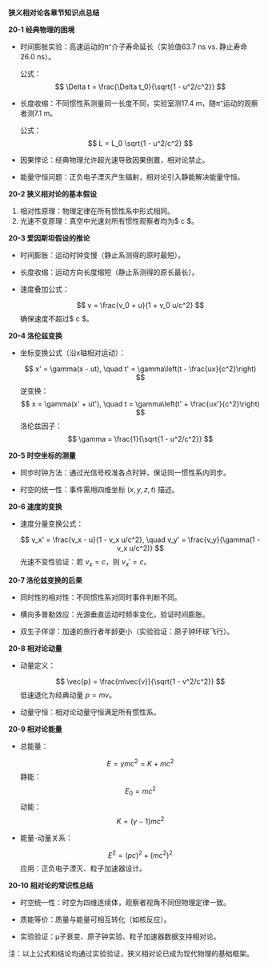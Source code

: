 **狭义相对论各章节知识点总结**



**20-1 经典物理的困境**  
- 时间膨胀实验：高速运动的π⁺介子寿命延长（实验值63.7 ns vs. 静止寿命26.0 ns）。  

  公式：  
  $$
  \Delta t = \frac{\Delta t_0}{\sqrt{1 - u^2/c^2}}
  $$

- 长度收缩：不同惯性系测量同一长度不同，实验室测17.4 m，随π⁺运动的观察者测7.1 m。  

  公式：  
  $$
  L = L_0 \sqrt{1 - u^2/c^2}
  $$

- 因果悖论：经典物理允许超光速导致因果倒置，相对论禁止。


- 能量守恒问题：正负电子湮灭产生辐射，相对论引入静能解决能量守恒。




**20-2 狭义相对论的基本假设**  
1. 相对性原理：物理定律在所有惯性系中形式相同。  
2. 光速不变原理：真空中光速对所有惯性观察者均为$ c $。  



**20-3 爱因斯坦假设的推论**  
- 时间膨胀：运动时钟变慢（静止系测得的原时最短）。  

- 长度收缩：运动方向长度缩短（静止系测得的原长最长）。  

- 速度叠加公式：  

  $$
  v = \frac{v_0 + u}{1 + v_0 u/c^2}
  $$
  确保速度不超过$ c $。



**20-4 洛伦兹变换**  
- 坐标变换公式（沿x轴相对运动）：  

  $$
  x' = \gamma(x - ut), \quad t' = \gamma\left(t - \frac{ux}{c^2}\right)
  $$
  逆变换：  
  $$
  x = \gamma(x' + ut'), \quad t = \gamma\left(t' + \frac{ux'}{c^2}\right)
  $$
  洛伦兹因子：  
  $$
  \gamma = \frac{1}{\sqrt{1 - u^2/c^2}}
  $$



**20-5 时空坐标的测量**  
- 同步时钟方法：通过光信号校准各点时钟，保证同一惯性系内同步。  

- 时空的统一性：事件需用四维坐标 $(x, y, z, t)$ 描述。




**20-6 速度的变换**  
- 速度分量变换公式：  

  $$
  v_x' = \frac{v_x - u}{1 - v_x u/c^2}, \quad v_y' = \frac{v_y}{\gamma(1 - v_x u/c^2)}
  $$
  光速不变性验证：若 $v_x = c$，则 $v_x' = c$。



**20-7 洛伦兹变换的后果**  
- 同时性的相对性：不同惯性系对同时事件判断不同。  

- 横向多普勒效应：光源垂直运动时频率变化，验证时间膨胀。  

- 双生子佯谬：加速的旅行者年龄更小（实验验证：原子钟环球飞行）。




**20-8 相对论动量**  
- 动量定义：  

  $$
  \vec{p} = \frac{m\vec{v}}{\sqrt{1 - v^2/c^2}}
  $$
  低速退化为经典动量 $p = mv$。  
- 动量守恒：相对论动量守恒满足所有惯性系。




**20-9 相对论能量**  
- 总能量：  

  $$
  E = \gamma mc^2 = K + mc^2
  $$
  静能：  
  $$
  E_0 = mc^2
  $$
  动能：  
  $$
  K = (\gamma - 1)mc^2
  $$
- 能量-动量关系：  

  $$
  E^2 = (pc)^2 + (mc^2)^2
  $$
  应用：正负电子湮灭、粒子加速器设计。



**20-10 相对论的常识性总结**  
- 时空统一性：时空为四维连续体，观察者视角不同但物理定律一致。  

- 质能等价：质量与能量可相互转化（如核反应）。  

- 实验验证：μ子衰变、原子钟实验、粒子加速器数据支持相对论。




注：以上公式和结论均通过实验验证，狭义相对论已成为现代物理的基础框架。